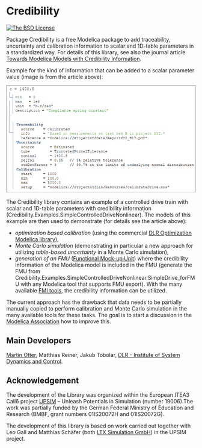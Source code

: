 

# Credibility

[![The BSD License](https://img.shields.io/badge/license-BSD-brightgreen.svg?style=flat-square)](https://github.com/DLR-SR/Credibility/blob/master/LICENSE.md)

Package Credibility is a free Modelica package to add traceability, uncertainty and calibration information to scalar and 1D-table parameters in a standardized way. For details of this library, see also the journal article [Towards Modelica Models with Credibility Information](https://doi.org/10.3390/electronics11172728).

Example for the kind of information that can be added to a scalar parameter value (image is from the article above):

![SpringConstantCredibilityInfo](Credibility/Resources/Images/SpringConstantCredibility.png)

The Credibility library contains an example of a controlled drive train with scalar and 1D-table parameters with credibility information (Credibility.Examples.SimpleControlledDriveNonlinear). The models of this example are then used to demonstrate (for details see the article above):

- _optimization based calibration_ (using the commercial [DLR Optimization Modelica library](https://www.systemcontrolinnovationlab.de/the-dlr-optimization-library/)),
- _Monte Carlo simulation_ (demonstrating in particular a new approach for utilizing _table-based uncertainty_ in a Monte Carlo simulation),
- _generation of an FMU_ ([Functional Mock-up Unit](https://fmi-standard.org/)) where the credibility information of the Modelica model is included in the FMU (generate the FMU from Credibility.Examples.SimpleControlledDriveNonlinear.SimpleDrive_forFMU with any Modelica tool that supports FMU export). With the many available [FMI tools](https://fmi-standard.org/tools/), the credibility information can be utilized.

The current approach has the drawback that data needs to be partially manually copied to perform calibration and Monte Carlo simulation in the many available tools for these tasks. The goal is to start a discussion in the [Modelica Association](https://modelica.org/) how to improve this.


## Main Developers

[Martin Otter](https://rmc.dlr.de/sr/en/staff/martin.otter/), Matthias Reiner, Jakub Tobolar,
[DLR - Institute of System Dynamics and Control](https://www.dlr.de/sr/en).

## Acknowledgement

The development of the Library was organized within the European ITEA3 Call6 project [UPSIM](https://www.upsim-project.eu/) – Unleash Potentials in Simulation (number 19006).The work was partially funded by the German Federal Ministry of Education and Research (BMBF, grant numbers 01IS20072H and 01IS20072G).

The development of this library is based on work carried out together with Leo Gall and Matthias Schäfer (both [LTX Simulation GmbH](https://www.ltx.de/english.html)) in the UPSIM project.
